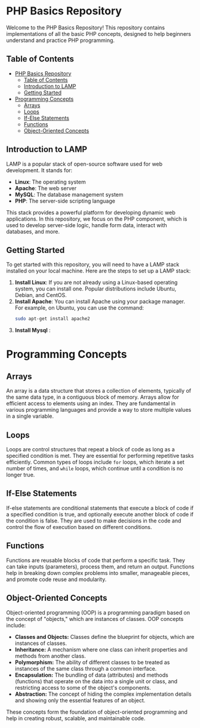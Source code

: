 # PHP Basics Repository

Welcome to the PHP Basics Repository! This repository contains implementations of all the basic PHP concepts, designed to help beginners understand and practice PHP programming.

## Table of Contents

- [PHP Basics Repository](#php-basics-repository)
  - [Table of Contents](#table-of-contents)
  - [Introduction to LAMP](#introduction-to-lamp)
  - [Getting Started](#getting-started)
- [Programming Concepts](#programming-concepts)
  - [Arrays](#arrays)
  - [Loops](#loops)
  - [If-Else Statements](#if-else-statements)
  - [Functions](#functions)
  - [Object-Oriented Concepts](#object-oriented-concepts)

## Introduction to LAMP

LAMP is a popular stack of open-source software used for web development. It stands for:

- **Linux**: The operating system
- **Apache**: The web server
- **MySQL**: The database management system
- **PHP**: The server-side scripting language

This stack provides a powerful platform for developing dynamic web applications. In this repository, we focus on the PHP component, which is used to develop server-side logic, handle form data, interact with databases, and more.

## Getting Started

To get started with this repository, you will need to have a LAMP stack installed on your local machine. Here are the steps to set up a LAMP stack:

1. **Install Linux**: If you are not already using a Linux-based operating system, you can install one. Popular distributions include Ubuntu, Debian, and CentOS.
2. **Install Apache**: You can install Apache using your package manager. For example, on Ubuntu, you can use the command:
   ```sh
   sudo apt-get install apache2 
3. **Install Mysql** : 

# Programming Concepts

## Arrays
An array is a data structure that stores a collection of elements, typically of the same data type, in a contiguous block of memory. Arrays allow for efficient access to elements using an index. They are fundamental in various programming languages and provide a way to store multiple values in a single variable.

## Loops
Loops are control structures that repeat a block of code as long as a specified condition is met. They are essential for performing repetitive tasks efficiently. Common types of loops include `for` loops, which iterate a set number of times, and `while` loops, which continue until a condition is no longer true.

## If-Else Statements
If-else statements are conditional statements that execute a block of code if a specified condition is true, and optionally execute another block of code if the condition is false. They are used to make decisions in the code and control the flow of execution based on different conditions.

## Functions
Functions are reusable blocks of code that perform a specific task. They can take inputs (parameters), process them, and return an output. Functions help in breaking down complex problems into smaller, manageable pieces, and promote code reuse and modularity.

## Object-Oriented Concepts
Object-oriented programming (OOP) is a programming paradigm based on the concept of "objects," which are instances of classes. OOP concepts include:

- **Classes and Objects:** Classes define the blueprint for objects, which are instances of classes.
- **Inheritance:** A mechanism where one class can inherit properties and methods from another class.
- **Polymorphism:** The ability of different classes to be treated as instances of the same class through a common interface.
- **Encapsulation:** The bundling of data (attributes) and methods (functions) that operate on the data into a single unit or class, and restricting access to some of the object's components.
- **Abstraction:** The concept of hiding the complex implementation details and showing only the essential features of an object.

These concepts form the foundation of object-oriented programming and help in creating robust, scalable, and maintainable code.

